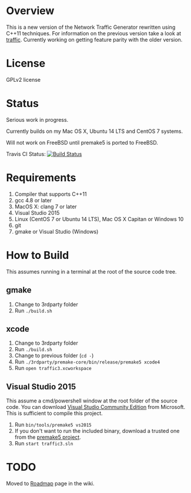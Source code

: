 # Overview

This is a new version of the Network Traffic Generator rewritten using C++11 techniques. For information on the previous version take a look at [traffic](http://robert.rsa3.com/pmwiki/pmwiki.php?n=Projects.Traffic). Currently working on getting feature parity with the older version.

# License
GPLv2 license

# Status

Serious work in progress.

Currently builds on my Mac OS X, Ubuntu 14 LTS and CentOS 7 systems.

Will not work on FreeBSD until premake5 is ported to FreeBSD.

Travis CI Status:
[![Build Status](https://travis-ci.org/rsandila/traffic3.svg?branch=master)](https://travis-ci.org/rsandila/traffic3.svg?branch=master)

# Requirements

1. Compiler that supports C++11
  1. gcc 4.8 or later
  1. MacOS X: clang 7 or later
  1. Visual Studio 2015
1. Linux (CentOS 7 or Ubuntu 14 LTS), Mac OS X Capitan or Windows 10
1. git
1. gmake or Visual Studio (Windows)

# How to Build

This assumes running in a terminal at the root of the source code tree.

## gmake

1. Change to 3rdparty folder
1. Run `./build.sh`

## xcode

1. Change to 3rdparty folder
1. Run `./build.sh`
1. Change to previous folder (`cd -`)
1. Run `./3rdparty/premake-core/bin/release/premake5 xcode4`
1. Run `open traffic3.xcworkspace`

## Visual Studio 2015

This assume a cmd/powershell window at the root folder of the source code. You can download [Visual Studio Community Edition](https://www.visualstudio.com/en-us/products/visual-studio-express-vs.aspx) from Microsoft. This is sufficient to compile this project.

1. Run `bin/tools/premake5 vs2015`
  1. If you don't want to run the included binary, download a trusted one from the [premake5 project](https://premake.github.io/download.html#v5).
1. Run `start traffic3.sln`

# TODO

Moved to [Roadmap](https://github.com/rsandila/traffic3/wiki/Roadmap) page in the wiki.
